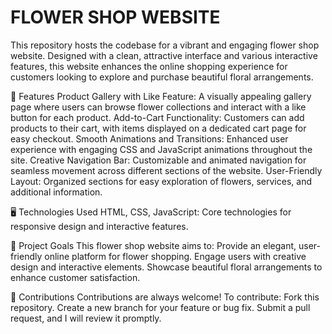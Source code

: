 # FLOWER SHOP WEBSITE
This repository hosts the codebase for a vibrant and engaging flower shop website. Designed with a clean, attractive interface and various interactive features, this website enhances the online shopping experience for customers looking to explore and purchase beautiful floral arrangements.

🌸 Features Product Gallery with Like Feature: A visually appealing gallery page where users can browse flower collections and interact with a like button for each product. Add-to-Cart Functionality: Customers can add products to their cart, with items displayed on a dedicated cart page for easy checkout. Smooth Animations and Transitions: Enhanced user experience with engaging CSS and JavaScript animations throughout the site. Creative Navigation Bar: Customizable and animated navigation for seamless movement across different sections of the website. User-Friendly Layout: Organized sections for easy exploration of flowers, services, and additional information.

🖥 Technologies Used HTML, CSS, JavaScript: Core technologies for responsive design and interactive features.

🎯 Project Goals This flower shop website aims to: Provide an elegant, user-friendly online platform for flower shopping. Engage users with creative design and interactive elements. Showcase beautiful floral arrangements to enhance customer satisfaction.

🤝 Contributions Contributions are always welcome! To contribute: Fork this repository. Create a new branch for your feature or bug fix. Submit a pull request, and I will review it promptly.
